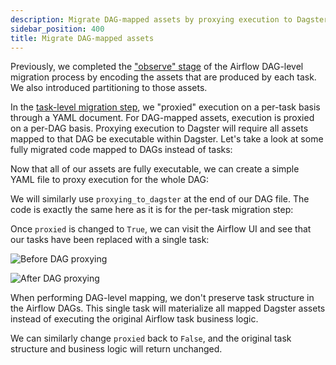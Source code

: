 ```yaml
---
description: Migrate DAG-mapped assets by proxying execution to Dagster.
sidebar_position: 400
title: Migrate DAG-mapped assets
---
```


Previously, we completed the ["observe" stage](/guides/migrate/airflow-to-dagster/dag-level-migration/observe) of the Airflow DAG-level migration process by encoding the assets that are produced by each task. We also introduced partitioning to those assets.

In the [task-level migration step](/guides/migrate/airflow-to-dagster/task-level-migration/migrate), we "proxied" execution on a per-task basis through a YAML document. For DAG-mapped assets, execution is proxied on a per-DAG basis. Proxying execution to Dagster will require all assets mapped to that DAG be executable within Dagster. Let's take a look at some fully migrated code mapped to DAGs instead of tasks:

<CodeExample path="airlift-migration-tutorial/tutorial_example/dagster_defs/stages/migrate_dag_level.py" />

Now that all of our assets are fully executable, we can create a simple YAML file to proxy execution for the whole DAG:

<CodeExample path="airlift-migration-tutorial/tutorial_example/snippets/rebuild_customers_list.yaml" />

We will similarly use `proxying_to_dagster` at the end of our DAG file. The code is exactly the same here as it is for the per-task migration step:

<CodeExample path="airlift-migration-tutorial/tutorial_example/snippets/dags_truncated.py" />

Once `proxied` is changed to `True`, we can visit the Airflow UI and see that our tasks have been replaced with a single task:

![Before DAG proxying](/images/integrations/airlift/before_dag_override.png)

![After DAG proxying](/images/integrations/airlift/after_dag_override.png)

When performing DAG-level mapping, we don't preserve task structure in the Airflow DAGs. This single task will materialize all mapped Dagster assets instead of executing the original Airflow task business logic.

We can similarly change `proxied` back to `False`, and the original task structure and business logic will return unchanged.
